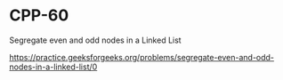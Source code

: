 # CPP-60
Segregate even and odd nodes in a Linked List 










https://practice.geeksforgeeks.org/problems/segregate-even-and-odd-nodes-in-a-linked-list/0
